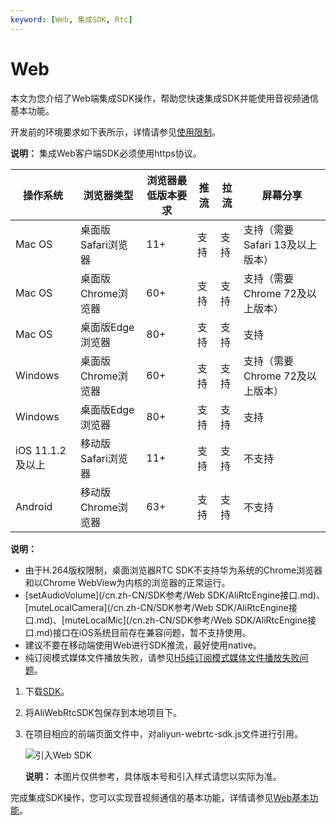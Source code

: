 ```yaml
---
keyword: [Web, 集成SDK, Rtc]
---
```


# Web

本文为您介绍了Web端集成SDK操作，帮助您快速集成SDK并能使用音视频通信基本功能。

开发前的环境要求如下表所示，详情请参见[使用限制](/cn.zh-CN/产品简介/使用限制.md)。

**说明：** 集成Web客户端SDK必须使用https协议。

|操作系统|浏览器类型|浏览器最低版本要求|推流|拉流|屏幕分享|
|----|-----|---------|--|--|----|
|Mac OS|桌面版Safari浏览器|11+|支持|支持|支持（需要Safari 13及以上版本）|
|Mac OS|桌面版Chrome浏览器|60+|支持|支持|支持（需要 Chrome 72及以上版本）|
|Mac OS|桌面版Edge浏览器|80+|支持|支持|支持|
|Windows|桌面版Chrome浏览器|60+|支持|支持|支持（需要 Chrome 72及以上版本）|
|Windows|桌面版Edge浏览器|80+|支持|支持|支持|
|iOS 11.1.2及以上|移动版Safari浏览器|11+|支持|支持|不支持|
|Android|移动版Chrome浏览器|63+|支持|支持|不支持|

**说明：**

-   由于H.264版权限制，桌面浏览器RTC SDK不支持华为系统的Chrome浏览器和以Chrome WebView为内核的浏览器的正常运行。
-   [setAudioVolume](/cn.zh-CN/SDK参考/Web SDK/AliRtcEngine接口.md)、[muteLocalCamera](/cn.zh-CN/SDK参考/Web SDK/AliRtcEngine接口.md)、[muteLocalMic](/cn.zh-CN/SDK参考/Web SDK/AliRtcEngine接口.md)接口在iOS系统目前存在兼容问题，暂不支持使用。
-   建议不要在移动端使用Web进行SDK推流，最好使用native。
-   纯订阅模式媒体文件播放失败，请参见[H5纯订阅模式媒体文件播放失败问题](/cn.zh-CN/常见问题/H5纯订阅模式媒体文件播放失败问题.md)。

1.  下载[SDK](/cn.zh-CN/SDK参考/SDK下载.md)。

2.  将AliWebRtcSDK包保存到本地项目下。

3.  在项目相应的前端页面文件中，对aliyun-webrtc-sdk.js文件进行引用。

    ![引入Web SDK](https://static-aliyun-doc.oss-accelerate.aliyuncs.com/assets/img/zh-CN/8395348951/p52262.png)

    **说明：** 本图片仅供参考，具体版本号和引入样式请您以实际为准。


完成集成SDK操作，您可以实现音视频通信的基本功能，详情请参见[Web基本功能](/cn.zh-CN/快速入门/实现基本功能/Web.md)。

